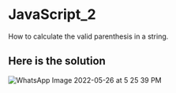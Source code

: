 # JavaScript_2
How to calculate the valid parenthesis in a string.

## Here is the solution


![WhatsApp Image 2022-05-26 at 5 25 39 PM](https://user-images.githubusercontent.com/99033374/170483352-52b84048-861d-4df1-ba21-9817c454d9bc.jpeg)
